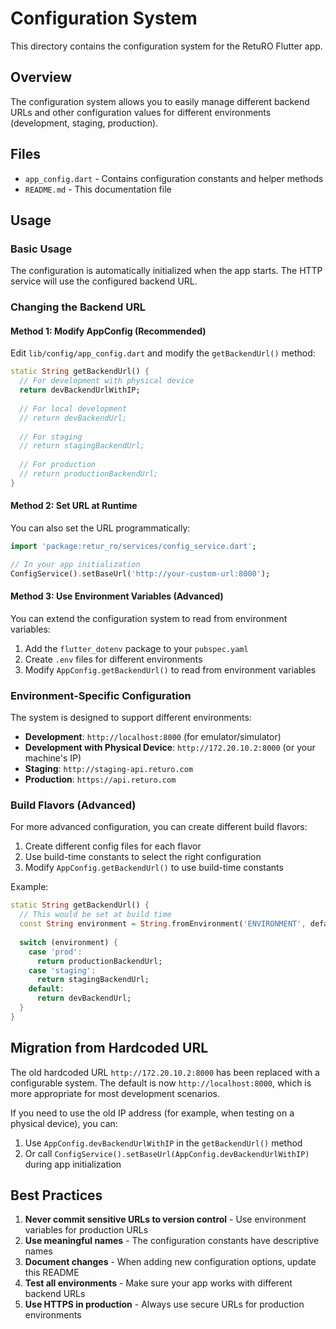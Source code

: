 # Configuration System

This directory contains the configuration system for the RetuRO Flutter app.

## Overview

The configuration system allows you to easily manage different backend URLs and other configuration values for different environments (development, staging, production).

## Files

- `app_config.dart` - Contains configuration constants and helper methods
- `README.md` - This documentation file

## Usage

### Basic Usage

The configuration is automatically initialized when the app starts. The HTTP service will use the configured backend URL.

### Changing the Backend URL

#### Method 1: Modify AppConfig (Recommended)

Edit `lib/config/app_config.dart` and modify the `getBackendUrl()` method:

```dart
static String getBackendUrl() {
  // For development with physical device
  return devBackendUrlWithIP;
  
  // For local development
  // return devBackendUrl;
  
  // For staging
  // return stagingBackendUrl;
  
  // For production
  // return productionBackendUrl;
}
```

#### Method 2: Set URL at Runtime

You can also set the URL programmatically:

```dart
import 'package:retur_ro/services/config_service.dart';

// In your app initialization
ConfigService().setBaseUrl('http://your-custom-url:8000');
```

#### Method 3: Use Environment Variables (Advanced)

You can extend the configuration system to read from environment variables:

1. Add the `flutter_dotenv` package to your `pubspec.yaml`
2. Create `.env` files for different environments
3. Modify `AppConfig.getBackendUrl()` to read from environment variables

### Environment-Specific Configuration

The system is designed to support different environments:

- **Development**: `http://localhost:8000` (for emulator/simulator)
- **Development with Physical Device**: `http://172.20.10.2:8000` (or your machine's IP)
- **Staging**: `http://staging-api.returo.com`
- **Production**: `https://api.returo.com`

### Build Flavors (Advanced)

For more advanced configuration, you can create different build flavors:

1. Create different config files for each flavor
2. Use build-time constants to select the right configuration
3. Modify `AppConfig.getBackendUrl()` to use build-time constants

Example:
```dart
static String getBackendUrl() {
  // This would be set at build time
  const String environment = String.fromEnvironment('ENVIRONMENT', defaultValue: 'dev');
  
  switch (environment) {
    case 'prod':
      return productionBackendUrl;
    case 'staging':
      return stagingBackendUrl;
    default:
      return devBackendUrl;
  }
}
```

## Migration from Hardcoded URL

The old hardcoded URL `http://172.20.10.2:8000` has been replaced with a configurable system. The default is now `http://localhost:8000`, which is more appropriate for most development scenarios.

If you need to use the old IP address (for example, when testing on a physical device), you can:

1. Use `AppConfig.devBackendUrlWithIP` in the `getBackendUrl()` method
2. Or call `ConfigService().setBaseUrl(AppConfig.devBackendUrlWithIP)` during app initialization

## Best Practices

1. **Never commit sensitive URLs to version control** - Use environment variables for production URLs
2. **Use meaningful names** - The configuration constants have descriptive names
3. **Document changes** - When adding new configuration options, update this README
4. **Test all environments** - Make sure your app works with different backend URLs
5. **Use HTTPS in production** - Always use secure URLs for production environments
